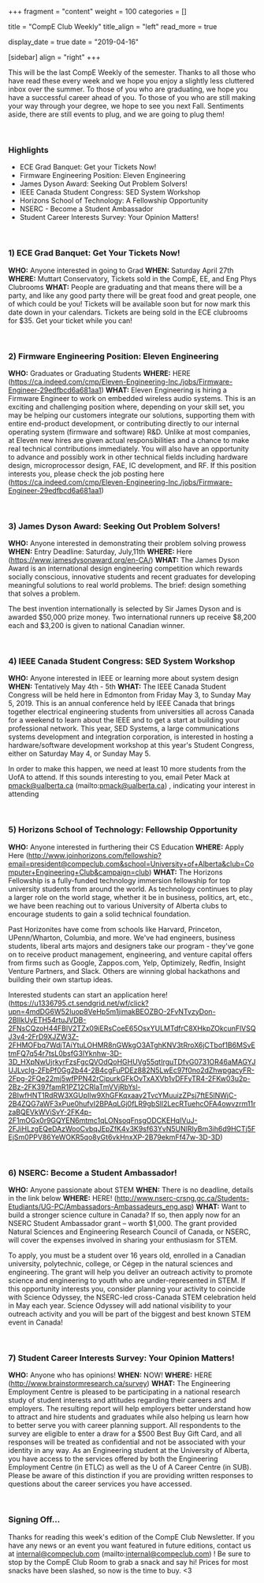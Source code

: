 
+++
fragment = "content"
weight = 100
categories = []

title = "CompE Club Weekly"
title_align = "left"
read_more = true

display_date = true
date = "2019-04-16" 

[sidebar]
  align = "right"
+++
    


This will be the last CompE Weekly of the semester. Thanks to all those who have read these every week and we hope you enjoy a slightly less cluttered inbox over the summer. To those of you who are graduating, we hope you have a successful career ahead of you. To those of you who are still making your way through your degree, we hope to see you next Fall. Sentiments aside, there are still events to plug, and we are going to plug them!

</br>

### Highlights
*  ECE Grad Banquet: Get your Tickets Now!
*  Firmware Engineering Position: Eleven Engineering
*  James Dyson Award: Seeking Out Problem Solvers!
*  IEEE Canada Student Congress: SED System Workshop
*  Horizons School of Technology: A Fellowship Opportunity
*  NSERC - Become a Student Ambassador
*  Student Career Interests Survey: Your Opinion Matters!



</br>

### 1)  ECE Grad Banquet: Get Your Tickets Now!


**WHO:** Anyone interested in going to Grad
**WHEN:**  Saturday April 27th
**WHERE:**  Muttart Conservatory, Tickets sold in the CompE, EE, and Eng Phys Clubrooms
**WHAT:** People are graduating and that means there will be a party, and like any good party there will be great food and great people, one of which could be you! Tickets will be available soon but for now mark this date down in your calendars. Tickets are being sold in the ECE clubrooms for $35. Get your ticket while you can!


</br>

### 2) Firmware Engineering Position: Eleven Engineering


**WHO:** Graduates or Graduating Students
**WHERE:** HERE (https://ca.indeed.com/cmp/Eleven-Engineering-Inc./jobs/Firmware-Engineer-29edfbcd6a681aa1)
**WHAT:** Eleven Engineering is hiring a Firmware Engineer to work on embedded wireless audio systems. This is an exciting and challenging position where, depending on your skill set, you may be helping our customers integrate our solutions, supporting them with entire end-product development, or contributing directly to our internal operating system (firmware and software) R&D. Unlike at most companies, at Eleven new hires are given actual responsibilities and a chance to make real technical contributions immediately. You will also have an opportunity to advance and possibly work in other technical fields including hardware design, microprocessor design, FAE, IC development, and RF.
If this position interests you, please check the job posting here (https://ca.indeed.com/cmp/Eleven-Engineering-Inc./jobs/Firmware-Engineer-29edfbcd6a681aa1)




</br>

### 3)  James Dyson Award: Seeking Out Problem Solvers!


**WHO:** Anyone interested in demonstrating their problem solving prowess
**WHEN:**  Entry Deadline: Saturday, July,11th
**WHERE:**  Here (https://www.jamesdysonaward.org/en-CA/)
**WHAT:**  The James Dyson Award is an international design engineering competition which rewards socially conscious, innovative students and recent graduates for developing meaningful solutions to real world problems. The brief: design something that solves a problem.

The best invention internationally is selected by Sir James Dyson and is awarded $50,000 prize money. Two international runners up receive $8,200 each and $3,200 is given to national Canadian winner.


</br>

### 4)  IEEE Canada Student Congress: SED System Workshop


**WHO:** Anyone interested in IEEE or learning more about system design
**WHEN:**  Tentatively May 4th - 5th
**WHAT:** The IEEE Canada Student Congress will be held here in Edmonton from Friday May 3, to Sunday May 5, 2019.  This is an annual conference held by IEEE Canada that brings together electrical engineering students from universities all across Canada for a weekend to learn about the IEEE and to get a start at building your professional network. This year, SED Systems, a large communications systems development and integration corporation, is interested in hosting a hardware/software development workshop at this year's Student Congress, either on Saturday May 4, or Sunday May 5.

In order to make this happen, we need at least 10 more students from the UofA to attend. If this sounds interesting to you, email Peter Mack at pmack@ualberta.ca (mailto:pmack@ualberta.ca) , indicating your interest in attending



</br>

### 5)  Horizons School of Technology: Fellowship Opportunity


**WHO:** Anyone interested in furthering their CS Education
**WHERE:**  Apply Here (http://www.joinhorizons.com/fellowship?email=president@compeclub.com&school=University+of+Alberta&club=Computer+Engineering+Club&campaign=club)
**WHAT:**  The Horizons Fellowship is a fully-funded technology immersion fellowship for top university students from around the world. As technology continues to play a larger role on the world stage, whether it be in business, politics, art, etc., we have been reaching out to various University of Alberta clubs to encourage students to gain a solid technical foundation.

Past Horizonites have come from schools like Harvard, Princeton, UPenn/Wharton, Columbia, and more. We've had engineers, business students, liberal arts majors and designers take our program - they've gone on to receive product management, engineering, and venture capital offers from firms such as Google, Zappos.com, Yelp, Optimizely, Redfin, Insight Venture Partners, and Slack. Others are winning global hackathons and building their own startup ideas.

Interested students can start an application here! (https://u1336795.ct.sendgrid.net/wf/click?upn=4mdDG6W52Iuop8VeHp5m1jimakBEOZBO-2FvNTvzyDon-2BIIkUyETH54rtuJVDB-2FNsCQzoH44FBlV2TZx09iERsCoeE65OsxYULMTdfrC8XHkpZOkcunFlVSQJ3v4-2FrD9XJZW3Z-2FHMOFbq7WdjTAiYtuLOHMR8nGWkgO3ATghKNV3tRroX6jCTbof1B6MSvEtmFQ7q54r7tsL0bsfG3lYknhw-3D-3D_HXpNwUjrkyrFzsFgcQVOdQoHGHUVg55qtIrguTDfvG0731OR46aMAGYJUJLvcIg-2FbPf0Gg2b44-2B4cgFuPDEz882N5LwEc97f0no2dZhwpgacyFR-2Fpg-2FQe22mj5wfPPN42rCipurkGFkOvTxAXVb1vDFFyTR4-2FKw03u2p-2Bz-2FK397famR1PZ12CRlaTmVVjRbYsl-2BIwfHNT1RdRW3XGUpIlw9XhGFKqxaay2TvcYMuuizZPsj7ftE5lNWjC-2B4ZQG7aWF3xPue0hufvI2BPAqLGj0fLR9gbSll2LecRTuehcOFA4owvzrm11rzaBQEVkWViSvY-2FK4p-2F1mOGx0r9GQYEN6mtmc1qLONsoqFnsgODCKEHqIVuJ-2FJiHLzgEQeDAzWooCvbqJEpZfK4v3K9sf63YvN5UNlRIyBm3ih6d9HCTj5FEjSm0PPV86YeWOKR5qo8yGt6vkHnxXP-2B79ekmFf47w-3D-3D)




</br>

### 6) NSERC: Become a Student Ambassador!



**WHO:** Anyone passionate about STEM
**WHEN:** There is no deadline, details in the link below
**WHERE:** HERE! (http://www.nserc-crsng.gc.ca/Students-Etudiants/UG-PC/Ambassadors-Ambassadeurs_eng.asp)
**WHAT:** Want to build a stronger science culture in Canada?
If so, then apply now for an NSERC Student Ambassador grant – worth $1,000. The grant provided Natural Sciences and Engineering Research Council of Canada, or NSERC, will cover the expenses involved in sharing your enthusiasm for STEM.

To apply, you must be a student over 16 years old, enrolled in a Canadian university, polytechnic, college, or Cégep in the natural sciences and engineering. The grant will help you deliver an outreach activity to promote science and engineering to youth who are under-represented in STEM.
If this opportunity interests you, consider planning your activity to coincide with Science Odyssey, the NSERC-led cross-Canada STEM celebration held in May each year. Science Odyssey will add national visibility to your outreach activity and you will be part of the biggest and best known STEM event in Canada!


</br>

### 7) Student Career Interests Survey: Your Opinion Matters!


**WHO:** Anyone who has opinions!
**WHEN:** NOW!
**WHERE:** HERE (http://www.brainstormresearch.ca/survey)
**WHAT:** The Engineering Employment Centre is pleased to be participating in a national research study of student interests and attitudes regarding their careers and employers.  The resulting report will help employers better understand how to attract and hire students and graduates while also helping us learn how to better serve you with career planning support.
All respondents to the survey are eligible to enter a draw for a $500 Best Buy Gift Card, and all responses will be treated as confidential and not be associated with your identity in any way.
As an Engineering student at the University of Alberta, you have access to the services offered by both the Engineering Employment Centre (in ETLC) as well as the U of A Career Centre (in SUB).  Please be aware of this distinction if you are providing written responses to questions about the career services you have accessed.




</br>

### Signing Off...

Thanks for reading this week's edition of the CompE Club Newsletter.  If you have any news or an event you want featured in future editions, contact us at internal@compeclub.com (mailto:internal@compeclub.com) !  Be sure to stop by the CompE Club Room to grab a snack and say hi! Prices for most snacks have been slashed, so now is the time to buy. <3

</br>
